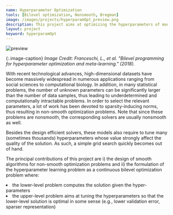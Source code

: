 ```yaml
---
name: Hyperparameter Optimization
tools: [Bilevel optimization, Nonsmooth, Bregman]
image: /images/projects/hyperparamOpt_preview.png
description: This project aims at optimizing the hyperparameters of models learned by minimizing nonsmooth functionals
layout: project
keyword: hyperparamOpt
--- 
```



![preview](/images/projects/hyperparamOpt_space.png.png)

{:.image-caption}
*Image Credit: Franceschi, L., et al. "Bilevel programming for hyperparameter optimization and meta-learning." (2018).*



With recent technological advances, high-dimensional datasets have become massively widespread in numerous applications ranging from social sciences to computational biology. In addition, in many statistical problems, the number of unknown parameters can be significantly larger than the number of data samples, thus leading to underdetermined and computationally intractable problems. In order to select the relevant parameters, a lot of work has been devoted to sparsity-inducing norms, thus resulting in non-smooth optimization problems. Note that since these problems are nonsmooth, the corresponding solvers are usually nonsmooth as well.

Besides the design efficient solvers, these models also require to tune many (sometimes thousands) hyperparameters whose value strongly affect the quality of the solution. As such, a simple grid search quickly becomes out of hand.


The principal contributions of this project are i) the design of smooth algorithms for non-smooth optimization problems and ii) the formulation of the hyperparameter learning problem as a continuous bilevel optimization problem where:
<li> the lower-level problem computes the solution given the hyper-parameters
<li> the upper-level problem aims at tuning the hyperparameters so that the lower-level solution is optimal in some sense (e.g., lower validation error, sparser representation)

